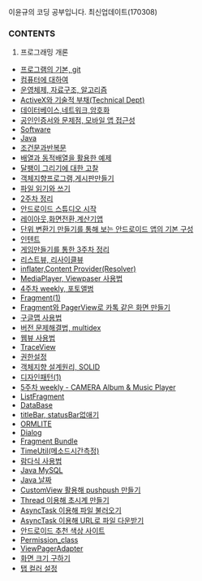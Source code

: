 ﻿이윤규의 코딩 공부입니다. 최신업데이트(170308)

### CONTENTS

1. 프로그래밍 개론

* [프로그램의 기본, git](https://github.com/Younkyu/Younkyu/blob/master/pdf/170109%20-%20%ED%94%84%EB%A1%9C%EA%B7%B8%EB%9E%A8%EC%9D%98%20%EA%B8%B0%EB%B3%B8%2C%20git.pdf)
* [컴퓨터에 대하여](https://github.com/Younkyu/Younkyu/blob/master/pdf/170110%20-%20%EC%BB%B4%ED%93%A8%ED%84%B0%EC%97%90%20%EB%8C%80%ED%95%98%EC%97%AC.pdf)
* [운영체제, 자료구조, 알고리즘](https://github.com/Younkyu/Younkyu/blob/master/pdf/170111%20-%20%EC%9A%B4%EC%98%81%EC%B2%B4%EC%A0%9C%2C%EC%9E%90%EB%A3%8C%EA%B5%AC%EC%A1%B0%2C%EC%95%8C%EA%B3%A0%EB%A6%AC%EC%A6%98.pdf)
* [ActiveX와 기술적 부채(Technical Dept)](https://github.com/Younkyu/Younkyu/blob/master/pdf/ActiveX%EC%99%80%20%EA%B8%B0%EC%88%A0%EC%A0%81%20%EB%B6%80%EC%B1%84(Technical%20Dept).pdf)
* [데이터베이스,네트워크,암호화](https://github.com/Younkyu/Younkyu/blob/master/pdf/170112%20-%20%EB%8D%B0%EC%9D%B4%ED%84%B0%EB%B2%A0%EC%9D%B4%EC%8A%A4%2C%EB%84%A4%ED%8A%B8%EC%9B%8C%ED%81%AC%2C%EC%95%94%ED%98%B8%ED%99%94.pdf
)
* [공인인증서와 문제점, 모바일 앱 접근성](https://github.com/Younkyu/Younkyu/blob/master/pdf/%EA%B3%B5%EC%9D%B8%EC%9D%B8%EC%A6%9D%EC%84%9C%EC%99%80_%EB%AC%B8%EC%A0%9C%EC%A0%90%2C%EB%AA%A8%EB%B0%94%EC%9D%BC_%EC%95%B1_%EC%A0%91%EA%B7%BC%EC%84%B1.pdf)
* [Software](https://github.com/Younkyu/Younkyu/blob/master/pdf/170113%20-%20software.md)
* [Java](https://github.com/Younkyu/Younkyu/blob/master/pdf/170116%20-%20java.md)
* [조건문과반복문](https://github.com/Younkyu/Younkyu/blob/master/pdf/170117%20-%20%EC%A1%B0%EA%B1%B4%EB%AC%B8%EA%B3%BC%20%EB%B0%98%EB%B3%B5%EB%AC%B8.md)
* [배열과 동적배열을 활용한 예제](https://github.com/Younkyu/Younkyu/blob/master/pdf/170118%20-%20%EB%B0%B0%EC%97%B4%EA%B3%BC%20%EB%8F%99%EC%A0%81%EB%B0%B0%EC%97%B4%EC%9D%84%20%ED%99%9C%EC%9A%A9%ED%95%9C%20%EC%98%88%EC%A0%9C%EB%93%A4.md)
* [달팽이 그리기에 대한 고찰](https://github.com/Younkyu/Younkyu/blob/master/pdf/170118%20-%20%EB%8B%AC%ED%8C%BD%EC%9D%B4%EA%B7%B8%EB%A6%AC%EA%B8%B0%EC%97%90%20%EB%8C%80%ED%95%9C%20%EA%B3%A0%EC%B0%B0.md)
* [객체지향프로그램,게시판만들기](https://github.com/Younkyu/Younkyu/blob/master/pdf/170119%20-%20%EA%B0%9D%EC%B2%B4%EC%A7%80%ED%96%A5%ED%94%84%EB%A1%9C%EA%B7%B8%EB%9E%A8%2C%EA%B2%8C%EC%8B%9C%ED%8C%90%20%EB%A7%8C%EB%93%A4%EA%B8%B0.md)
* [파일 읽기와 쓰기](https://github.com/Younkyu/Younkyu/blob/master/pdf/170120%20-%20%ED%8C%8C%EC%9D%BC%20%EC%9D%BD%EA%B8%B0%EC%99%80%20%EC%93%B0%EA%B8%B0.md)
* [2주차 정리](https://github.com/Younkyu/Younkyu/blob/master/pdf/170121%20-%202%EC%A3%BC%EC%B0%A8%20%ED%9A%8C%EA%B3%A0%EB%A1%9D.md)
* [안드로이드 스튜디오 시작](https://github.com/Younkyu/Younkyu/blob/master/pdf/170123%20-%20%EC%95%88%EB%93%9C%EB%A1%9C%EC%9D%B4%EB%93%9C%20%EC%8A%A4%ED%8A%9C%EB%94%94%EC%98%A4%20%EC%8B%9C%EC%9E%91.md)
* [레이아웃,화면전환,계산기앱](https://github.com/Younkyu/Younkyu/blob/master/pdf/170124%20-%20%EB%A0%88%EC%9D%B4%EC%95%84%EC%9B%83%2C%ED%99%94%EB%A9%B4%EC%A0%84%ED%99%98%2C%EA%B3%84%EC%82%B0%EA%B8%B0%EC%95%B1.md)
* [단위 변환기 만들기를 통해 보는 안드로이드 앱의 기본 구성](https://github.com/Younkyu/Younkyu/blob/master/pdf/170125%20-%EB%8B%A8%EC%9C%84%20%EB%B3%80%ED%99%98%EA%B8%B0%20%EB%A7%8C%EB%93%A4%EA%B8%B0%EB%A5%BC%20%ED%86%B5%ED%95%B4%20%EB%B3%B4%EB%8A%94%20%EC%95%88%EB%93%9C%EB%A1%9C%EC%9D%B4%EB%93%9C%20%EC%95%B1%EC%9D%98%20%EA%B8%B0%EB%B3%B8%20%EA%B5%AC%EC%84%B1.md)
* [인텐트](https://github.com/Younkyu/Younkyu/blob/master/pdf/170126%20-%20%EC%9D%B8%ED%85%90%ED%8A%B8.md)
* [게임만들기를 통한 3주차 정리](https://github.com/Younkyu/Younkyu/blob/master/pdf/170128%20-%20%EA%B2%8C%EC%9E%84%EB%A7%8C%EB%93%A4%EA%B8%B0%EB%A5%BC%20%ED%86%B5%ED%95%9C%203%EC%A3%BC%EC%B0%A8%20%EC%A0%95%EB%A6%AC.md)
* [리스트뷰, 리사이클뷰](https://github.com/Younkyu/Younkyu/blob/master/pdf/170131%20-%20%EB%A6%AC%EC%8A%A4%ED%8A%B8%EB%B7%B0%2C%20%EB%A6%AC%EC%82%AC%EC%9D%B4%ED%81%B4%EB%B7%B0.md)
* [inflater,Content Provider(Resolver)](https://github.com/Younkyu/Younkyu/blob/master/pdf/170201%20-%20inflater%2CContent%20Provider(Resolver).md)
* [MediaPlayer, Viewpaser 사용법](https://github.com/Younkyu/Younkyu/blob/master/pdf/170202%20-%20MediaPlayer%2C%20Viewpaser%20%EC%82%AC%EC%9A%A9%EB%B2%95.md)
* [4주차 weekly, 포토앨범](https://github.com/Younkyu/Younkyu/blob/master/pdf/170205%20-%204%EC%A3%BC%EC%B0%A8%20weekly.md)
* [Fragment(1)](https://github.com/Younkyu/Younkyu/blob/master/pdf/170206%20-%20Fragment(1).md)
* [Fragment와 PagerView로 카톡 같은 화면 만들기](https://github.com/Younkyu/Younkyu/blob/master/%EC%82%AC%EC%9A%A9%EB%B2%95%EC%B0%BD%EA%B3%A0/Fragment%EC%99%80%20PagerView%EB%A1%9C%20%EC%B9%B4%ED%86%A1%20%EA%B0%99%EC%9D%80%20%ED%99%94%EB%A9%B4%20%EB%A7%8C%EB%93%A4%EA%B8%B0.md)
* [구글맵 사용법](https://github.com/Younkyu/Younkyu/blob/master/%EC%82%AC%EC%9A%A9%EB%B2%95%EC%B0%BD%EA%B3%A0/%EA%B5%AC%EA%B8%80%EB%A7%B5%20%EC%82%AC%EC%9A%A9%EB%B2%95.md)
* [버전 문제해결법, multidex](https://github.com/Younkyu/Younkyu/blob/master/%EC%82%AC%EC%9A%A9%EB%B2%95%EC%B0%BD%EA%B3%A0/%EB%B2%84%EC%A0%84%20%EB%AC%B8%EC%A0%9C%ED%95%B4%EA%B2%B0%EB%B2%95%2C%20multidex.md)
* [웹뷰 사용법](https://github.com/Younkyu/Younkyu/blob/master/%EC%82%AC%EC%9A%A9%EB%B2%95%EC%B0%BD%EA%B3%A0/%EC%9B%B9%EB%B7%B0%20%EC%82%AC%EC%9A%A9%EB%B2%95.md)
* [TraceView](https://github.com/Younkyu/Younkyu/blob/master/%EC%82%AC%EC%9A%A9%EB%B2%95%EC%B0%BD%EA%B3%A0/TraceView.md)
* [권한설정](https://github.com/Younkyu/Younkyu/blob/master/%EC%82%AC%EC%9A%A9%EB%B2%95%EC%B0%BD%EA%B3%A0/%EA%B6%8C%ED%95%9C%EC%84%A4%EC%A0%95.md)
* [객체지향 설계원리, SOLID](https://github.com/Younkyu/Younkyu/blob/master/pdf/170208%20-%20%EA%B0%9D%EC%B2%B4%EC%A7%80%ED%96%A5%20%EC%84%A4%EA%B3%84%EC%9B%90%EB%A6%AC%2C%20SOLID.md)
* [디자인패턴(1)](https://github.com/Younkyu/Younkyu/blob/master/pdf/170209%20-%20%EB%94%94%EC%9E%90%EC%9D%B8%ED%8C%A8%ED%84%B4(1).md)
* [5주차 weekly - CAMERA Album & Music Player](https://github.com/Younkyu/Younkyu/blob/master/pdf/170212%20-%205%EC%A3%BC%EC%B0%A8%20weekly%20-%20CAMERA%20Album%20%26%20Music%20Player.md)
* [ListFragment](https://github.com/Younkyu/Younkyu/blob/master/pdf/170213%20-%20ListFragment.md)
* [DataBase](https://github.com/Younkyu/Younkyu/blob/master/pdf/170213%20-%20DataBase.md)
* [titleBar, statusBar없애기](https://github.com/Younkyu/Younkyu/blob/master/%EC%82%AC%EC%9A%A9%EB%B2%95%EC%B0%BD%EA%B3%A0/titleBar%2C%20statusBar%20%EC%97%86%EC%95%A0%EA%B8%B0.md)
* [ORMLITE](https://github.com/Younkyu/Younkyu/blob/master/pdf/170214%20-%20ORMLITE.md)
* [Dialog](https://github.com/Younkyu/Younkyu/blob/master/%EC%82%AC%EC%9A%A9%EB%B2%95%EC%B0%BD%EA%B3%A0/Dialog.md)
* [Fragment Bundle](https://github.com/Younkyu/Younkyu/blob/master/%EC%82%AC%EC%9A%A9%EB%B2%95%EC%B0%BD%EA%B3%A0/Fragment%20Bundle%20%EC%82%AC%EC%9A%A9.md)
* [TimeUtil(메소드시간측정)](https://github.com/Younkyu/Younkyu/blob/master/%EC%82%AC%EC%9A%A9%EB%B2%95%EC%B0%BD%EA%B3%A0/TimeUtil(%EB%A9%94%EC%86%8C%EB%93%9C%20%EC%8B%9C%EA%B0%84%20%EC%B8%A1%EC%A0%95).md)
* [람다식 사용법](https://github.com/Younkyu/Younkyu/blob/master/%EC%82%AC%EC%9A%A9%EB%B2%95%EC%B0%BD%EA%B3%A0/%EB%9E%8C%EB%8B%A4%EC%8B%9D%EC%82%AC%EC%9A%A9%EB%B2%95.md)
* [Java MySQL](https://github.com/Younkyu/Younkyu/blob/master/%EC%82%AC%EC%9A%A9%EB%B2%95%EC%B0%BD%EA%B3%A0/Java%20MySQL.md)
* [Java 날짜](https://github.com/Younkyu/Younkyu/blob/master/%EC%82%AC%EC%9A%A9%EB%B2%95%EC%B0%BD%EA%B3%A0/Java%20%EB%82%A0%EC%A7%9C.md)
* [CustomView 활용해 pushpush 만들기](https://github.com/Younkyu/Younkyu/blob/master/pdf/170221%20-%20CustomView%20%ED%99%9C%EC%9A%A9%ED%95%B4%20pushpush%20%EB%A7%8C%EB%93%A4%EA%B8%B0.md)
* [Thread 이용해 초시계 만들기](https://github.com/Younkyu/Younkyu/blob/master/pdf/170223%20-%20Thread%20%EC%9D%B4%EC%9A%A9%ED%95%B4%20%EC%B4%88%EC%8B%9C%EA%B3%84%20%EB%A7%8C%EB%93%A4%EA%B8%B0.md)
* [AsyncTask 이용해 파일 불러오기](https://github.com/Younkyu/Younkyu/blob/master/pdf/170223%20-%20AsyncTask%20%EC%9D%B4%EC%9A%A9%ED%95%B4%20%ED%8C%8C%EC%9D%BC%20%EB%B6%88%EB%9F%AC%EC%98%A4%EA%B8%B0.md)
* [AsyncTask 이용해 URL로 파일 다운받기](https://github.com/Younkyu/Younkyu/blob/master/pdf/170223%20-%20AsyncTask%20%EC%9D%B4%EC%9A%A9%ED%95%B4%20URL%EB%A1%9C%20%ED%8C%8C%EC%9D%BC%20%EB%8B%A4%EC%9A%B4%EB%B0%9B%EA%B8%B0.md)
* [안드로이드 추천 색상 사이트](http://davidlab.net/google-design-ko/style/color.html#)
* [Permission_class](https://github.com/Younkyu/Younkyu/blob/master/%EC%82%AC%EC%9A%A9%EB%B2%95%EC%B0%BD%EA%B3%A0/Permission.md)
* [ViewPagerAdapter](https://github.com/Younkyu/Younkyu/blob/master/%EC%82%AC%EC%9A%A9%EB%B2%95%EC%B0%BD%EA%B3%A0/ViewPagerAdapter.md)
* [화면 크기 구하기](https://github.com/Younkyu/Younkyu/blob/master/%EC%82%AC%EC%9A%A9%EB%B2%95%EC%B0%BD%EA%B3%A0/%ED%99%94%EB%A9%B4%20%ED%81%AC%EA%B8%B0%20%EA%B5%AC%ED%95%98%EA%B8%B0.md)
* [탭 컬러 설정]()